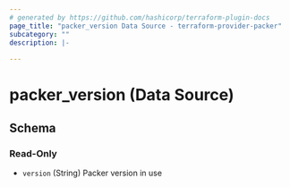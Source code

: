 ```yaml
---
# generated by https://github.com/hashicorp/terraform-plugin-docs
page_title: "packer_version Data Source - terraform-provider-packer"
subcategory: ""
description: |-
  
---
```


# packer_version (Data Source)





<!-- schema generated by tfplugindocs -->
## Schema

### Read-Only

- `version` (String) Packer version in use
